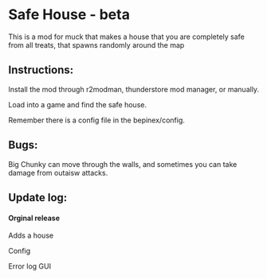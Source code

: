<h1>Safe House - beta</h1>
<p>This is a mod for muck that makes a house that you are completely safe from all treats, that spawns randomly around the map</p>
<h2>Instructions:</h2>
<p>Install the mod through r2modman, thunderstore mod manager, or manually.</p>
<p>Load into a game and find the safe house.</p>
<p>Remember there is a config file in the bepinex/config.</p>
<h2>Bugs:</h2>
<p>Big Chunky can move through the walls, and sometimes you can take damage from outaisw attacks.</p>
<h2>Update log:</h2>
<h4>Orginal release</h4>
<p> Adds a house</p>
<p> Config</p>
<p> Error log GUI</p>
